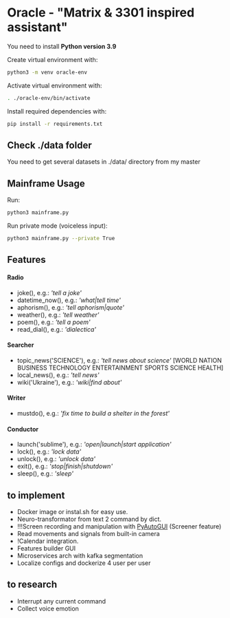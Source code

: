# Oracle - "Matrix & 3301 inspired assistant"

You need to install **Python version 3.9**

Create virtual environment with:

```sh
python3 -m venv oracle-env
```

Activate virtual environment with:

```sh
. ./oracle-env/bin/activate
```
Install required dependencies with:

```sh
pip install -r requirements.txt
```

## Check ./data folder

You need to get several datasets in ./data/ directory from my master

## Mainframe Usage

Run:

```sh
python3 mainframe.py
```

Run private mode (voiceless input):

```sh
python3 mainframe.py --private True
```

## Features

#### Radio

- joke(), e.g.: *'tell a joke'*
- datetime_now(), e.g.: *'what|tell time'*
- aphorism(), e.g.: *'tell aphorism|quote'*
- weather(), e.g.: *'tell weather'*
- poem(), e.g.: *'tell a poem'*
- read_dial(), e.g.: *'dialectica'*

#### Searcher

- topic_news('SCIENCE'), e.g.: *'tell news about science'* [WORLD NATION BUSINESS TECHNOLOGY ENTERTAINMENT SPORTS SCIENCE HEALTH]
- local_news(), e.g.: *'tell news'*
- wiki('Ukraine'), e.g.: *'wiki|find about'*

#### Writer

- mustdo(), e.g.: *'fix time to build a shelter in the forest'*

#### Conductor

- launch('sublime'), e.g.: *'open|launch|start application'*
- lock(), e.g.: *'lock data'*
- unlock(), e.g.: *'unlock data'*
- exit(), e.g.: *'stop|finish|shutdown'*
- sleep(), e.g.: *'sleep'*

## to implement

- Docker image or instal.sh for easy use.
- Neuro-transformator from text 2 command by dict.
- !!!Screen recording and manipulation with [PyAutoGUI](https://pyautogui.readthedocs.io/en/latest/) (Screener feature)
- Read movements and signals from built-in camera
- !Calendar integration.
- Features builder GUI
- Microservices arch with kafka segmentation
- Localize configs and dockerize 4 user per user

##  to research

- Interrupt any current command
- Collect voice emotion


